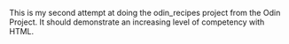This is my second attempt at doing the odin_recipes project from the Odin Project. It should demonstrate an increasing level of competency with HTML.